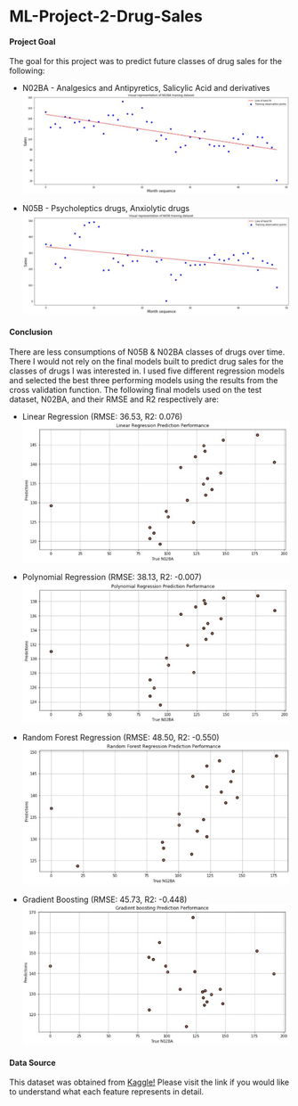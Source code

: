 # ML-Project-2-Drug-Sales


#### Project Goal

The goal for this project was to predict future classes of drug sales for the following:
* N02BA - Analgesics and Antipyretics, Salicylic Acid and derivatives
![](Pictures/BA.JPG)

* N05B - Psycholeptics drugs, Anxiolytic drugs
![](Pictures/B.JPG)

#### Conclusion

There are less consumptions of N05B & N02BA classes of drugs over time. There I would not rely on the final models built to predict drug sales for the classes of drugs I was interested in. I used five different regression models and selected the best three performing models using the results from the cross validation function. The following final models used on the test dataset, N02BA, and their RMSE and R2 respectively are:

* Linear Regression (RMSE: 36.53, R2: 0.076)
![](Pictures/lr.JPG)

* Polynomial Regression (RMSE: 38.13, R2: -0.007)
![](Pictures/po.JPG)

* Random Forest Regression (RMSE: 48.50, R2: -0.550)
![](Pictures/r.JPG)

* Gradient Boosting (RMSE: 45.73, R2: -0.448)
![](Pictures/gb.JPG)


#### Data Source

This dataset was obtained from [Kaggle!](https://www.kaggle.com/milanzdravkovic/pharma-sales-data?select=salesdaily.csv) Please visit the link if you would like to understand what each feature represents in detail.  
 

